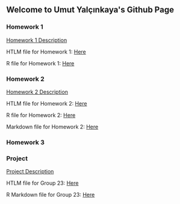 ## Welcome to Umut Yalçınkaya's Github Page

### Homework 1

[Homework 1 Description](IE360_Spring22_HW1/IE360_Spring22_HW1.pdf)

HTLM file for Homework 1: [Here](https://bu-ie-360.github.io/spring22-UmutYalcinkaya/IE360_Spring22_HW1/HW1_UmutYalcinkaya.html)

R file for Homework 1: [Here](IE360_Spring22_HW1/HW1_UmutYalcinkaya.r)

### Homework 2

[Homework 2 Description](IE360_Spring22_HW2/IE360_Spring22_HW2.pdf)

HTLM file for Homework 2: [Here](https://bu-ie-360.github.io/spring22-UmutYalcinkaya/IE360_Spring22_HW2/HW2_UmutYalcinkaya.html)

R file for Homework 2: [Here](IE360_Spring22_HW2/HW2_UmutYalcinkaya.r)

Markdown file for Homework 2: [Here](IE360_Spring22_HW2/HW2_UmutYalcinkaya_markdown.zip)

### Homework 3


### Project

[Project Description](IE360_Spring22_Project/IE360_Spring22_Project.pdf)

HTLM file for Group 23: [Here](https://bu-ie-360.github.io/spring22-UmutYalcinkaya/IE360_Spring22_Project/Project_UmutYalcinkaya.html)

R Markdown file for Group 23: [Here](IE360_Spring22_Project/Project_UmutYalcinkaya.Rmd)
